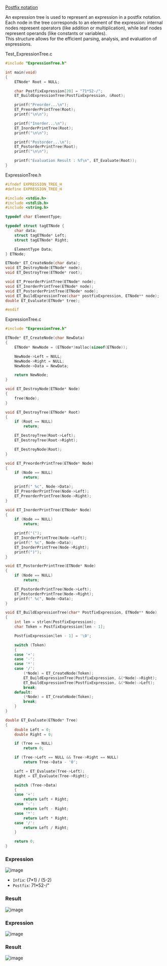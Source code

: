 [Postfix notation](https://github.com/vacu9708/Algorithm/tree/main/Related%20to%20math/Complex%20calculation)

An expression tree is used to represent an expression in a postfix notation.<br>
Each node in the tree corresponds to an element of the expression: internal nodes represent operators (like addition or multiplication), while leaf nodes represent operands (like constants or variables).<br>
This structure allows for the efficient parsing, analysis, and evaluation of expressions.<br>

Test_ExpressionTree.c
~~~c++
#include "ExpressionTree.h"

int main(void)
{
    ETNode* Root = NULL;

    char PostfixExpression[20] = "71*52-/";
    ET_BuildExpressionTree(PostfixExpression, &Root);

    printf("Preorder...\n");
    ET_PreorderPrintTree(Root);
    printf("\n\n");

    printf("Inorder...\n");
    ET_InorderPrintTree(Root);
    printf("\n\n");

    printf("Postorder...\n");
    ET_PostorderPrintTree(Root);
    printf("\n\n");

    printf("Evaluation Result : %f\n", ET_Evaluate(Root));
}
~~~

ExpressionTree.h
~~~c++
#ifndef EXPRESSION_TREE_H
#define EXPRESSION_TREE_H

#include <stdio.h>
#include <stdlib.h>
#include <string.h>

typedef char ElementType;

typedef struct tagETNode {
    char data;
    struct tagETNode* Left;
    struct tagETNode* Right;

    ElementType Data;
} ETNode;

ETNode* ET_CreateNode(char data);
void ET_DestroyNode(ETNode* node);
void ET_DestroyTree(ETNode* root);

void ET_PreorderPrintTree(ETNode* node);
void ET_InorderPrintTree(ETNode* node);
void ET_PostorderPrintTree(ETNode* node);
void ET_BuildExpressionTree(char* postfixExpression, ETNode** node);
double ET_Evaluate(ETNode* tree);

#endif
~~~

ExpressionTree.c
~~~c++
#include "ExpressionTree.h"

ETNode* ET_CreateNode(char NewData)
{
    ETNode* NewNode = (ETNode*)malloc(sizeof(ETNode));

    NewNode->Left = NULL;
    NewNode->Right = NULL;
    NewNode->Data = NewData;

    return NewNode;
}

void ET_DestroyNode(ETNode* Node)
{
    free(Node);
}

void ET_DestroyTree(ETNode* Root)
{
    if (Root == NULL)
        return;

    ET_DestroyTree(Root->Left);
    ET_DestroyTree(Root->Right);

    ET_DestroyNode(Root);
}

void ET_PreorderPrintTree(ETNode* Node)
{
    if (Node == NULL)
        return;

    printf(" %c", Node->Data);
    ET_PreorderPrintTree(Node->Left);
    ET_PreorderPrintTree(Node->Right);
}

void ET_InorderPrintTree(ETNode* Node)
{
    if (Node == NULL)
        return;

    printf("(");
    ET_InorderPrintTree(Node->Left);
    printf(" %c", Node->Data);
    ET_InorderPrintTree(Node->Right);
    printf(")");
}

void ET_PostorderPrintTree(ETNode* Node)
{
    if (Node == NULL)
        return;

    ET_PostorderPrintTree(Node->Left);
    ET_PostorderPrintTree(Node->Right);
    printf(" %c", Node->Data);
}

void ET_BuildExpressionTree(char* PostfixExpression, ETNode** Node)
{
    int len = strlen(PostfixExpression);
    char Token = PostfixExpression[len - 1];

    PostfixExpression[len - 1] = '\0';

    switch (Token)
    {
    case '+':
    case '-':
    case '*':
    case '/':
        (*Node) = ET_CreateNode(Token);
        ET_BuildExpressionTree(PostfixExpression, &(*Node)->Right);
        ET_BuildExpressionTree(PostfixExpression, &(*Node)->Left);
        break;
    default:
        (*Node) = ET_CreateNode(Token);
        break;
    }
}

double ET_Evaluate(ETNode* Tree)
{
    double Left = 0;
    double Right = 0;

    if (Tree == NULL)
        return 0;

    if (Tree->Left == NULL && Tree->Right == NULL)
        return Tree->Data - '0';

    Left = ET_Evaluate(Tree->Left);
    Right = ET_Evaluate(Tree->Right);

    switch (Tree->Data)
    {
    case '+':
        return Left + Right;
    case '-':
        return Left - Right;
    case '*':
        return Left * Right;
    case '/':
        return Left / Right;
    }

    return 0;
}
~~~

### Expression
![image](https://github.com/vacu9708/Data-structure/assets/67142421/5918033f-671e-41ee-a3c1-b417bb198b3c)<br>
- `Infix`: (7*1) / (5-2)
- `Postfix`: 71*52-/" 

### Result
![image](https://github.com/vacu9708/Data-structure/assets/67142421/7733c742-2667-4a53-b5f2-acd7abe9df9e)

### Expression
![image](https://github.com/vacu9708/Data-structure/assets/67142421/a39f2ca6-41c2-423c-b9f5-e44ce073356f)

### Result
![image](https://github.com/vacu9708/Data-structure/assets/67142421/00946630-f3d1-4ee7-9718-8a2b58d05781)
